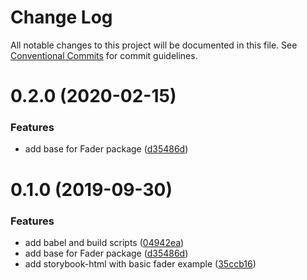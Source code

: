 # Change Log

All notable changes to this project will be documented in this file.
See [Conventional Commits](https://conventionalcommits.org) for commit guidelines.

# 0.2.0 (2020-02-15)


### Features

* add base for Fader package ([d35486d](https://github.com/RobustaStudio/robust-tools/commit/d35486d))





# 0.1.0 (2019-09-30)


### Features

* add babel and build scripts ([04942ea](https://github.com/RobustaStudio/robust-tools/commit/04942ea))
* add base for Fader package ([d35486d](https://github.com/RobustaStudio/robust-tools/commit/d35486d))
* add storybook-html with basic fader example ([35ccb16](https://github.com/RobustaStudio/robust-tools/commit/35ccb16))
